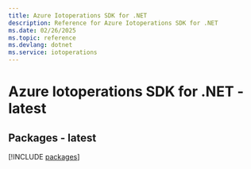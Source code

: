 ```yaml
---
title: Azure Iotoperations SDK for .NET
description: Reference for Azure Iotoperations SDK for .NET
ms.date: 02/26/2025
ms.topic: reference
ms.devlang: dotnet
ms.service: iotoperations
---
```

# Azure Iotoperations SDK for .NET - latest
## Packages - latest
[!INCLUDE [packages](iotoperations-index.md)]